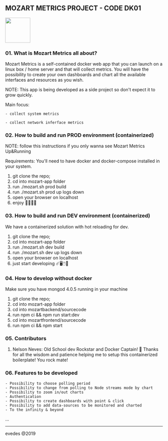 ## MOZART METRICS PROJECT - CODE DK01

<img src='https://res.cloudinary.com/evedes/image/upload/v1553191066/mozart-app/mozart-logo.png' height="80px"/>

### 01. What is Mozart Metrics all about?

  Mozart Metrics is a self-contained docker web app that you can launch on a linux box / home server and that will collect metrics.
  You will have the possibility to create your own dashboards and chart all the available interfaces and resources as you wish.

  NOTE: This app is being developed as a side project so don't expect it to grow quickly.

  Main focus: 
    
    - collect system metrics

    - collect network inferface metrics

### 02. How to build and run PROD environment (containerized)

NOTE: follow this instructions if you only wanna see Mozart Metrics Up&Running

Requirements: You'll need to have docker and docker-compose installed in your system.

1. git clone the repo;
2. cd into mozart-app folder
3. run ./mozart.sh prod build
4. run ./mozart.sh prod up logs down
5. open your browser on localhost
6. enjoy 🚀🎸🤘🍾

### 03. How to build and run DEV environment (containerized)

We have a containerized solution with hot reloading for dev.

1. git clone the repo;
2. cd into mozart-app folder
3. run ./mozart.sh dev build
4. run ./mozart.sh dev up logs down
5. open your browser on localhost
6. just start developing ☄️🖥️🖱️🍭

### 04. How to develop without docker

Make sure you have mongod 4.0.5 running in your machine

1. git clone the repo;
2. cd into mozart-app folder
3. cd into mozartbackend/sourcecode
4. run npm ci && npm run start:dev
5. cd into mozartfrontend/sourcecode
6. run npm ci && npm start

### 05. Contributors

  01. Nelson Neves: Old School dev Rockstar and Docker Captain! 🤘 Thanks for all the wisdom and patience helping me to setup this containerized boilerplate! You rock mate!

### 06. Features to be developed

    - Possibility to choose polling period
    - Possibility to change from polling to Node streams mode by chart
    - Possibility to zoom in/out charts
    - Authentication
    - Possibility to create dashboards with point & click
    - Possibility to add data-sources to be monitored and charted
    - To the infinity & beyond
...

--- 
evedes @2019
	
